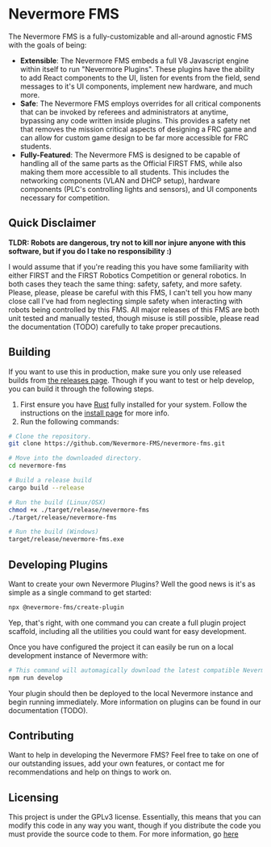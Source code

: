 # Nevermore FMS

The Nevermore FMS is a fully-customizable and all-around agnostic FMS with the goals of being:
* **Extensible**: The Nevermore FMS embeds a full V8 Javascript engine within itself to run "Nevermore Plugins". These plugins have the ability to add React components to the UI, listen for events from the field, send messages to it's UI components, implement new hardware, and much more.
* **Safe**: The Nevermore FMS employs overrides for all critical components that can be invoked by referees and administrators at anytime, bypassing any code written inside plugins. This provides a safety net that removes the mission critical aspects of designing a FRC game and can allow for custom game design to be far more accessible for FRC students.
* **Fully-Featured**: The Nevermore FMS is designed to be capable of handling all of the same parts as the Official FIRST FMS, while also making them more accessible to all students. This includes the networking components (VLAN and DHCP setup), hardware components (PLC's controlling lights and sensors), and UI components necessary for competition.

## Quick Disclaimer
**TLDR: Robots are dangerous, try not to kill nor injure anyone with this software, but if you do I take no responsibility :)**

I would assume that if you're reading this you have some familiarity with either FIRST and the FIRST Robotics Competition or general robotics. In both cases they teach the same thing: safety, safety, and more safety. Please, please, please be careful with this FMS, I can't tell you how many close call I've had from neglecting simple safety when interacting with robots being controlled by this FMS. All major releases of this FMS are both unit tested and manually tested, though misuse is still possible, please read the documentation (TODO) carefully to take proper precautions.

## Building
If you want to use this in production, make sure you only use released builds from [the releases page](https://github.com/Nevermore-FMS/nevermore-fms/releases). Though if you want to test or help develop, you can build it through the following steps.
1. First ensure you have [Rust](https://www.rust-lang.org/) fully installed for your system. Follow the instructions on the [install page](https://www.rust-lang.org/tools/install) for more info.
2. Run the following commands:
```bash
# Clone the repository.
git clone https://github.com/Nevermore-FMS/nevermore-fms.git

# Move into the downloaded directory.
cd nevermore-fms

# Build a release build
cargo build --release

# Run the build (Linux/OSX)
chmod +x ./target/release/nevermore-fms
./target/release/nevermore-fms

# Run the build (Windows)
target/release/nevermore-fms.exe
```

## Developing Plugins
Want to create your own Nevermore Plugins? Well the good news is it's as simple as a single command to get started:
```bash
npx @nevermore-fms/create-plugin
```
Yep, that's right, with one command you can create a full plugin project scaffold, including all the utilities you could want for easy development.

Once you have configured the project it can easily be run on a local development instance of Nevermore with:
```bash
# This command will automagically download the latest compatible Nevermore developer build
npm run develop
```

Your plugin should then be deployed to the local Nevermore instance and begin running immediately. More information on plugins can be found in our documentation (TODO).

## Contributing
Want to help in developing the Nevermore FMS? Feel free to take on one of our outstanding issues, add your own features, or contact me for recommendations and help on things to work on.

## Licensing
This project is under the GPLv3 license. Essentially, this means that you can modify this code in any way you want, though if you distribute the code you must provide the source code to them. For more information, go [here](https://choosealicense.com/licenses/gpl-3.0/)
